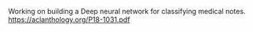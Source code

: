 Working on building a Deep neural network for classifying medical notes.
https://aclanthology.org/P18-1031.pdf
